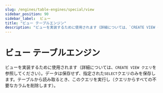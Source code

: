 ```yaml
---
slug: /engines/table-engines/special/view
sidebar_position: 90
sidebar_label:  ビュー
title: "ビュー テーブルエンジン"
description: "ビューを実装するために使用されます（詳細については、`CREATE VIEW クエリ`を参照してください）。データは保存せず、指定された`SELECT`クエリのみを保存します。テーブルから読み取るとき、このクエリを実行し（クエリからすべての不要なカラムを削除します）。"
---
```


# ビュー テーブルエンジン

ビューを実装するために使用されます（詳細については、`CREATE VIEW クエリ`を参照してください）。データは保存せず、指定された`SELECT`クエリのみを保存します。テーブルから読み取るとき、このクエリを実行し（クエリからすべての不要なカラムを削除します）。
